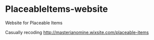# PlaceableItems-website
Website for Placeable Items

Casually recoding http://masterianomine.wixsite.com/placeable-items

